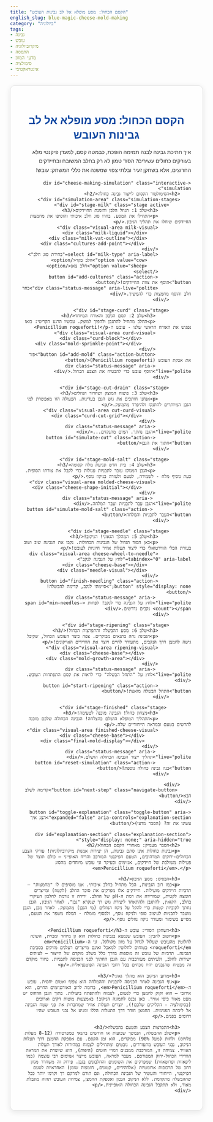 ```yaml
---
title: "הקסם הכחול: מסע מופלא אל לב גבינות העובש"
english_slug: blue-magic-cheese-mold-making
category: "ביולוגיה"
tags:
- גבינה
- עובש
- מיקרוביולוגיה
- התססה
- מדעי המזון
- סימולציה
- אינטראקטיבי
---
```

<div class="simulation-container">
    <h1>הקסם הכחול: מסע מופלא אל לב גבינות העובש</h1>
    <p>איך חתיכת גבינה לבנה תמימה הופכת, כבמטה קסם, למעדן פיקנטי מלא בעורקים כחולים עשירים? הסוד טמון לא רק בחלב המשובח ובחיידקים החרוצים, אלא בשחקן זעיר ובלתי צפוי שמשנה את כללי המשחק: עובש!</p>

    <div id="cheese-making-simulation" class="interactive-simulation">
        <h2>הסימולטור הקסום לייצור גבינה כחולה</h2>
        <div id="simulation-area" class="simulation-stages">
            <div id="stage-milk" class="stage active">
                <h3>שלב 1: הנוזל הלבן והזמנת החיידקים</h3>
                <p>התחילו את המסע. בחרו סוג חלב איכותי והוסיפו את מחמצות החיידקים שיחלו את תהליך הגיבון.</p>
                <div class="visual-area milk-visual">
                    <div class="milk-liquid"></div>
                    <div class="milk-vat-outline"></div>
                     <div class="cultures-add-point"></div>
                </div>
                <select id="milk-type" aria-label="בחירת סוג חלב">
                    <option value="cow">חלב בקר</option>
                    <option value="sheep">חלב צאן</option>
                </select>
                <button id="add-cultures" class="action-button">הוסף את צוות החיידקים!</button>
                <div class="status-message" aria-live="polite">בחר חלב והוסף מחמצות כדי להמשיך.</div>
            </div>

            <div id="stage-curd" class="stage">
                 <h3>שלב 2: קסם הגיבון והאורח המיוחד</h3>
                 <p>החלב מתחיל להתגבן ולהפוך למוצק. עכשיו הרגע הקריטי: בואו נפגוש את האורח הראשי שלנו - עובש ה-Penicillium roqueforti!</p>
                 <div class="visual-area curd-visual">
                      <div class="curd-block"></div>
                      <div class="mold-sprinkle-point"></div>
                 </div>
                 <button id="add-mold" class="action-button">פזר את אבקת העובש (Penicillium roqueforti)</button>
                 <div class="status-message" aria-live="polite">הוסף עובש כדי להבטיח את הצבע הכחול.</div>
            </div>

            <div id="stage-cut-drain" class="stage">
                <h3>שלב 3: פיצוח המוצק ושחרור הנוזלים</h3>
                <p>אנחנו חותכים את גוש הגבן בעדינות. הפעולה הזו מאפשרת למי הגבן המיותרים להתנקז ולהיפרד מהמוצק.</p>
                 <div class="visual-area cut-curd-visual">
                      <div class="curd-cut-grid"></div>
                 </div>
                 <div class="status-message" aria-live="polite">הגבן נחתך. המים מתנקזים...</div>
                 <button id="simulate-cut" class="action-button">חתוך את הגבן</button>
            </div>

            <div id="stage-mold-salt" class="stage">
                 <h3>שלב 4: בית חדש ונגיעת מלח קסומה</h3>
                 <p>הגבן המנוקז עובר לתבניות עגולות כדי לקבל את צורתו הסופית. כעת נוסיף מלח - לשמירה, לטעם ולעזרה בניקוז נוסף.</p>
                 <div class="visual-area molded-cheese-visual">
                      <div class="cheese-shape-initial"></div>
                 </div>
                  <div class="status-message" aria-live="polite">הגבן עבר לתבניות ועבר המלחה.</div>
                  <button id="simulate-mold-salt" class="action-button">העבר לתבניות והמלחה</button>
            </div>

            <div id="stage-needle" class="stage">
                <h3>שלב 5: המהלך הגאוני! הניקוב!</h3>
                <p>כאן הסוד הגדול של הגבינות הכחולות. נקבו את הגבינה שוב ושוב בעזרת הכלי הווירטואלי כדי ליצור תעלות אוויר חיוניות לעובש!</p>
                <div class="visual-area cheese-wheel-to-needle" tabindex="0" aria-label="לחץ על הגבינה לנקב">
                    <div class="cheese-base"></div>
                    <div class="needle-visual"></div>
                </div>
                <button id="finish-needling" class="action-button" style="display: none;">סיימתי לנקב, קדימה להבשלה!</button>
                 <div class="status-message" aria-live="polite">לחץ על הגבינה כדי לנקב! לפחות <span id="min-needles-count"></span> נקבים נדרשים.</div>
            </div>

            <div id="stage-ripening" class="stage">
                <h3>שלב 6: מסע ההבשלה והתפרצות הכחול!</h3>
                <p>הגבינה נחה בתנאים מבוקרים. צפה כיצד העובש הכחול, שקיבל גישה לחמצן דרך הנקבים, מתעורר לחיים ויוצר את הוורידים האייקונים!</p>
                <div class="visual-area ripening-visual">
                     <div class="cheese-base"></div>
                     <div class="mold-growth-area"></div>
                </div>
                 <div class="status-message" aria-live="polite">לחץ על "התחל הבשלה" כדי לראות את קסם התפתחות העובש.</div>
                <button id="start-ripening" class="action-button">התחל הבשלה מואצת!</button>
            </div>

             <div id="stage-finished" class="stage">
                <h3>ניצחון כחול! הגבינה מוכנה לטעימה!</h3>
                <p>התהליך המופלא הושלם בהצלחה! הגבינה הכחולה שלכם מוכנה להרשים בטעם ובמראה הייחודיים שלה.</p>
                <div class="visual-area finished-cheese-visual">
                     <div class="cheese-base"></div>
                     <div class="final-mold-display"></div>
                </div>
                 <div class="status-message" aria-live="polite">תהליך ייצור הגבינה הכחולה הושלם.</div>
                 <button id="reset-simulation" class="action-button">בנה גבינה כחולה נוספת!</button>
            </div>

        </div>
         <button id="next-step" class="navigate-button">קדימה לשלב הבא</button>
    </div>

    <button id="toggle-explanation" class="toggle-button" aria-expanded="false" aria-controls="explanation-section">הצג איך עשינו את זה? (הסבר מדעי)</button>

    <div id="explanation-section" class="explanation-section" style="display: none;" aria-hidden="true">
        <h2>הסבר מעמיק: מאחורי הקסם הכחול</h2>
        <p>גבינות כחולות אינן סתם גבינות, הן יצירות אמנות מיקרוביולוגיות! עורקי הצבע הכחולים-ירוקים המרהיבים, הטעם הפיקנטי המורכב והריח האופייני – כולם תוצר של פעילות משולבת של חיידקים, אנזימים ובעיקר זני עובש מיוחדים מהסוג <em>Penicillium roqueforti</em>.</p>

        <h3>הבסיס: מסע הגיבון</h3>
        <p>כמו רוב הגבינות, הכל מתחיל בחלב איכותי. אנו מוסיפים לו "מחמצות" – תרביות חיידקים מועילות. חיידקים אלו מפרקים את סוכר החלב (לקטוז) ומייצרים חומצה לקטית, שמורידה את רמת ה-pH של החלב. ירידה זו גורמת לחלבון העיקרי בחלב, הקזאין, להתגבן ולהתאחד ליצירת גוש רך שנקרא "גבן". לאחר הגיבון, הגבן נחתך לקוביות קטנות כדי להקל על ניקוז הנוזלים (מי הגבן) מהמוצק. לאחר מכן, הגבן מועבר לתבניות לעיצוב סופי ולניקוז נוסף, ולבסוף מומלח - המלח משפר את הטעם, מסייע בשימור ומעודד ניקוז נוזלים נוסף.</p>

        <h3>השחקן הסודי: עובש ה-Penicillium roqueforti</h3>
        <p>חשוב להבין: העובש שנמצא בגבינות כחולות הוא זן מיוחד ומבוית, השונה לחלוטין מהעובש שעלול לגדול על מזון מקולקל. זני ה-<em>Penicillium roqueforti</em> בטוחים לחלוטין למאכל ואינם מייצרים רעלנים מזיקים בסביבת הגבינה. תרביות של עובש זה מוספות בדרך כלל בשלב מוקדם של הייצור – לעיתים ישירות לחלב, ולעיתים מעורבבות עם הגבן החתוך לפני הכניסה לתבניות. פיזור מוקדם זה מבטיח שהנבגים יהיו נוכחים בכל רחבי הגבינה הפוטנציאלית.</p>

        <h3>מדוע הניקוב הוא מהלך גאוני?</h3>
        <p>גוף הגבינה לאחר הכניסה לתבניות וההמלחה הוא צפוף ואטום יחסית. עובש ה-<em>Penicillium roqueforti</em>, בדומה לרוב האורגניזמים החיים, הוא אירובי – הוא זקוק לחמצן כדי לנשום, לצמוח ולהתפתח ביעילות. בתוך הגבן הדחוס יש מעט מאוד כיסי אוויר. כאן נכנס לתמונה הניקוב! באמצעות מוטות דקים וארוכים (בסימולציה - הקליקים שלכם!), יוצרים תעלות אוויר שמחברות את פני שטח הגבינה אל ליבתה הפנימית. החמצן חודר דרך התעלות הללו ומגיע אל נבגי העובש שהיו רדומים בפנים.</p>

        <h3>התפרצות הצבע והטעם בהבשלה</h3>
        <p>שלב ההבשלה, הנמשך שבועות או חודשים בתנאי טמפרטורה (8-12 מעלות צלזיוס) ולחות (מעל 90%) מבוקרים, הוא זמן הקסם. עם אספקת החמצן דרך תעלות הניקוב, נבגי העובש מתעוררים, נובטים ומתחילים לצמוח במהירות לאורך תעלות האוויר. צמיחה זו, המורכבת ממבנים דמויי חוטים (היפות), היא שיוצרת את המראה הוורידי הכחול-ירוק המפורסם. מעבר למראה, העובש מייצר אנזימים רבי עוצמה (כמו ליפאזות ופרוטאזות) שמפרקים את השומנים והחלבונים בגבן. פירוק זה משחרר מגוון רחב של תרכובות ארומטיות (אלדהידים, קטונים, חומצות שומן) האחראיות לטעם הפיקנטי, הייחודי והעשיר של הגבינה הכחולה, וגם תורם למרקם רך וקרמי יותר ככל שההבשלה מתקדמת. ללא הניקוב הנכון ואספקת החמצן, צמיחת העובש תהיה מוגבלת מאוד, ולא תתקבל הגבינה הכחולה האופיינית.</p>
    </div>
</div>

<style>
    /* Global Simulation Container */
    .simulation-container {
        font-family: 'Segoe UI', Tahoma, Geneva, Verdana, sans-serif;
        margin-top: 20px;
        padding: 30px;
        border: 1px solid #e0e0e0;
        border-radius: 12px;
        background-color: #fefefe;
        max-width: 800px;
        margin-left: auto;
        margin-right: auto;
        text-align: center;
        box-shadow: 0 4px 15px rgba(0, 0, 0, 0.1);
        direction: rtl; /* RTL for Hebrew */
        text-align: right; /* Ensure text aligns right */
    }

    .simulation-container h1, .simulation-container h2, .simulation-container h3 {
        color: #0d47a1; /* Deep blue */
        margin-bottom: 15px;
        text-align: center; /* Center headings for better flow */
    }

     .simulation-container p {
         line-height: 1.7;
         margin-bottom: 15px;
         color: #333;
         text-align: right;
     }

    /* Simulation Area Styling */
    .interactive-simulation {
        margin-top: 25px;
        padding: 25px;
        border: 2px dashed #b0bec5; /* Light grey-blue dashed border */
        border-radius: 10px;
        background-color: #eceff1; /* Very light blue-grey */
        position: relative;
        overflow: hidden;
    }

     .simulation-stages {
         min-height: 350px; /* Give stages ample vertical space */
         margin-bottom: 20px;
         position: relative;
     }

    .stage {
        display: none;
        animation: fadeInScale 0.7s ease-in-out;
        width: 100%; /* Ensure stages take full width */
    }

    .stage.active {
        display: block;
    }

     @keyframes fadeInScale {
        from { opacity: 0; transform: scale(0.95); }
        to { opacity: 1; transform: scale(1); }
     }

    /* Buttons */
    .action-button, .navigate-button, .toggle-button {
        padding: 12px 20px;
        margin: 8px;
        background-color: #42a5f5; /* Medium blue */
        color: white;
        border: none;
        border-radius: 25px; /* Pill shape */
        cursor: pointer;
        font-size: 1rem;
        transition: background-color 0.3s ease, transform 0.1s ease, box-shadow 0.3s ease;
        box-shadow: 0 2px 5px rgba(0, 0, 0, 0.2);
        font-weight: bold;
    }

    .action-button:hover, .navigate-button:hover, .toggle-button:hover {
        background-color: #2196f3; /* Darker blue on hover */
        box-shadow: 0 4px 8px rgba(0, 0, 0, 0.3);
    }

    .action-button:active, .navigate-button:active, .toggle-button:active {
        transform: scale(0.98);
        box-shadow: 0 1px 3px rgba(0, 0, 0, 0.2);
    }

     .action-button:disabled {
         background-color: #bbdefb; /* Lighter blue when disabled */
         cursor: not-allowed;
         box-shadow: none;
     }


    .navigate-button {
         background-color: #1e88e5; /* Slightly darker blue for navigation */
         margin-top: 20px;
    }

    .toggle-button {
         background-color: #7cb342; /* Green for toggle */
         margin-top: 20px;
    }

     .toggle-button:hover {
         background-color: #689f38; /* Darker green */
     }


    .status-message {
        margin-top: 20px;
        padding: 10px;
        background-color: #e1f5fe; /* Very light blue for info */
        border-left: 4px solid #29b6f6; /* Accent border */
        color: #01579b; /* Dark blue text */
        font-style: italic;
        min-height: 1.5em; /* Reserve space */
        text-align: center; /* Center status messages */
        border-radius: 4px;
        animation: pulseStatus 1.5s infinite alternate; /* Subtle pulse */
    }

    @keyframes pulseStatus {
        from { background-color: #e1f5fe; }
        to { background-color: #b3e5fc; }
    }


    /* Visual Elements Area */
    .visual-area {
        width: 220px; /* Increased size */
        height: 220px;
        margin: 30px auto;
        border: 2px solid #cfd8dc; /* Light grey border */
        border-radius: 15px; /* More rounded */
        background-color: #fff; /* White background */
        position: relative; /* For positioning children */
        overflow: hidden; /* Keep visual elements inside */
        box-shadow: inset 0 2px 5px rgba(0,0,0,0.05);
        display: flex; /* Use flexbox for internal centering/layout */
        justify-content: center; /* Center content */
        align-items: center; /* Center content */
    }

    /* Specific Stage Visuals */
    .milk-visual {
        background-color: #e0f7fa; /* Light cyan for milk vat */
        border-radius: 50%; /* Round like a vat */
        width: 250px; height: 250px; /* Larger vat */
         border-color: #b2ebf2;
    }
    .milk-vat-outline {
         position: absolute;
         width: 100%; height: 100%;
         border: 4px double #81d4fa; /* Double border for vat */
         border-radius: 50%;
         box-sizing: border-box;
    }
     .milk-liquid {
         position: absolute;
         width: 90%; height: 90%;
         background: linear-gradient(to bottom, #e1f5fe, #b3e5fc); /* Gradient fill */
         border-radius: 50%;
         animation: gentleWave 4s ease-in-out infinite alternate;
     }
     .cultures-add-point {
         position: absolute;
         top: 10%; left: 50%;
         width: 20px; height: 20px;
         background-color: #ff8a65; /* Orange dot */
         border-radius: 50%;
         transform: translate(-50%, -50%);
         opacity: 0;
         transition: opacity 0.5s ease;
     }
     .cultures-add-point.active {
         opacity: 1;
          animation: pulseDot 1s infinite;
     }
     @keyframes gentleWave {
         0% { transform: translateY(0); }
         100% { transform: translateY(5%); }
     }
     @keyframes pulseDot {
         0% { transform: translate(-50%, -50%) scale(1); opacity: 1; }
         50% { transform: translate(-50%, -50%) scale(1.2); opacity: 0.7; }
         100% { transform: translate(-50%, -50%) scale(1); opacity: 1; }
     }


    .curd-visual {
        background-color: #ffecb3; /* Yellowish for curd block */
         border-color: #ffe082;
         width: 200px; height: 200px;
         border-radius: 8px; /* Block shape */
    }
     .curd-block {
         width: 90%; height: 90%;
         background: linear-gradient(to bottom right, #ffecb3, #ffcc80); /* Gradient */
         border-radius: 5px;
     }
     .mold-sprinkle-point {
          position: absolute;
          top: 20%; left: 50%;
          width: 30px; height: 30px;
          background-color: #a1887f; /* Brownish grey */
          border-radius: 50%;
          transform: translate(-50%, -50%);
          opacity: 0;
           transition: opacity 0.5s ease;
     }
      .mold-sprinkle-point.active {
          opacity: 1;
          animation: sprinkle 0.8s ease-out forwards;
      }
      @keyframes sprinkle {
           0% { transform: translate(-50%, -50%) scale(1); opacity: 1; }
           100% { transform: translate(-50%, 50%) scale(0.5); opacity: 0; } /* Simulate falling */
      }


     .cut-curd-visual {
         background-color: #ffe082; /* Darker yellow */
         border-color: #ffb74d;
          width: 200px; height: 200px;
          border-radius: 8px;
          position: relative;
          overflow: hidden;
     }
      .curd-cut-grid {
          position: absolute;
          width: 100%; height: 100%;
          background-image: linear-gradient(0deg, transparent 50%, #ff9800 50%), linear-gradient(90deg, transparent 50%, #ff9800 50%);
          background-size: 25px 25px; /* Size of grid cells */
          opacity: 0;
          animation: showGrid 0.6s ease-out forwards;
      }
      @keyframes showGrid {
          0% { opacity: 0; transform: scale(0.8); }
          100% { opacity: 1; transform: scale(1); }
      }


      .molded-cheese-visual {
          background-color: #ffeb3b; /* More yellow */
          border-color: #ffca28;
          border-radius: 50%; /* Round cheese shape */
           width: 200px; height: 200px;
           position: relative;
      }
       .cheese-shape-initial {
            width: 90%; height: 90%;
            background: linear-gradient(to bottom, #fff9c4, #fff176); /* Soft yellow gradient */
            border-radius: 50%;
       }


    .cheese-wheel-to-needle, .ripening-visual, .finished-cheese-visual {
        width: 240px; /* Larger cheese wheel */
        height: 240px;
        background-color: #ffd54f; /* Cheese color */
        border-radius: 50%;
        cursor: crosshair; /* Indicate it's interactive */
        overflow: hidden; /* Hide mold outside the wheel */
        position: relative;
        border: 2px solid #ffc107; /* Amber border */
        box-shadow: 0 5px 10px rgba(0,0,0,0.1);
    }
    .cheese-base {
         width: 100%; height: 100%;
         background: radial-gradient(circle at 50% 50%, #ffecb3 0%, #ffd54f 60%, #ffc107 100%); /* Gradient */
         border-radius: 50%;
    }

    .needle-visual {
         position: absolute;
         width: 40px; /* Size of the needle icon/visual */
         height: 40px;
         top: 50%; left: 50%;
         transform: translate(-50%, -50%) scale(0);
         opacity: 0;
         transition: transform 0.3s ease-out, opacity 0.3s ease-out;
         /* Add needle icon/SVG or just a simple visual like a crosshair */
         border: 2px dashed #2196f3;
         border-radius: 50%;
         box-sizing: border-box;
         pointer-events: none; /* Don't block clicks */
    }
    .needle-hole {
        position: absolute;
        width: 6px; /* Slightly larger hole visual */
        height: 6px;
        background-color: #0d47a1; /* Dark blue dot */
        border-radius: 50%;
        pointer-events: none; /* Allow clicking through */
        transform: translate(-50%, -50%); /* Center dot on click */
        animation: holePop 0.3s ease-out; /* Animation on creation */
    }
    @keyframes holePop {
        0% { transform: translate(-50%, -50%) scale(0.5); opacity: 0.5; }
        100% { transform: translate(-50%, -50%) scale(1); opacity: 1; }
    }


     .mold-growth-area, .final-mold-display {
         position: absolute;
         top: 0; left: 0;
         width: 100%; height: 100%;
         border-radius: 50%;
         overflow: hidden;
         pointer-events: none;
         z-index: 1; /* Above cheese base */
     }


     .mold-line {
         position: absolute;
         background-color: #1a237e; /* Darker blue for mold */
         width: 0; /* Start with width 0 */
         height: 3px; /* Thickness */
         pointer-events: none;
         opacity: 0; /* Start hidden */
         transform-origin: 0 50%; /* Grow from the start point */
     }


    /* Explanation Styling */
    .explanation-section {
        margin-top: 30px;
        padding: 25px;
        border: 1px solid #b3e5fc; /* Light blue border */
        border-radius: 8px;
        background-color: #e1f5fe; /* Very light blue background */
        text-align: right; /* RTL */
        direction: rtl; /* RTL */
        max-width: 800px;
        margin-left: auto;
        margin-right: auto;
        box-shadow: 0 2px 10px rgba(0, 0, 0, 0.08);
    }

    .explanation-section h2, .explanation-section h3 {
        color: #0d47a1; /* Dark blue heading */
        margin-bottom: 12px;
        text-align: right; /* Keep explanation headings right */
    }

    .explanation-section p {
        line-height: 1.7;
        margin-bottom: 15px;
        color: #263238; /* Dark grey text */
    }
</style>

<script>
    const simulationArea = document.getElementById('simulation-area');
    const stages = simulationArea.querySelectorAll('.stage');
    const nextButton = document.getElementById('next-step');
    const toggleExplanationButton = document.getElementById('toggle-explanation');
    const explanationSection = document.getElementById('explanation-section');

    // Stage specific elements
    const milkVisual = document.querySelector('#stage-milk .milk-visual');
    const culturesAddPoint = document.querySelector('#stage-milk .cultures-add-point');
    const addCulturesButton = document.getElementById('add-cultures');

    const curdVisual = document.querySelector('#stage-curd .curd-visual');
    const moldSprinklePoint = document.querySelector('#stage-curd .mold-sprinkle-point');
    const addMoldButton = document.getElementById('add-mold');

    const cutCurdVisual = document.querySelector('#stage-cut-drain .cut-curd-visual');
    const curdCutGrid = document.querySelector('#stage-cut-drain .curd-cut-grid');
    const simulateCutButton = document.getElementById('simulate-cut');

     const moldedCheeseVisual = document.querySelector('#stage-mold-salt .molded-cheese-visual');
     const simulateMoldSaltButton = document.getElementById('simulate-mold-salt');


    const needleCheeseVisual = document.querySelector('#stage-needle .cheese-wheel-to-needle');
    const needleVisual = document.querySelector('#stage-needle .needle-visual');
    const finishNeedlingButton = document.getElementById('finish-needling');
    const minNeedlesSpan = document.getElementById('min-needles-count');


    const ripeningVisual = document.querySelector('#stage-ripening .ripening-visual');
    const moldGrowthArea = document.querySelector('#stage-ripening .mold-growth-area');
    const startRipeningButton = document.getElementById('start-ripening');

    const finishedCheeseVisual = document.querySelector('#stage-finished .finished-cheese-visual');
     const finalMoldDisplay = document.querySelector('#stage-finished .final-mold-display');

    const resetButton = document.getElementById('reset-simulation');
    const statusMessage = simulationArea.querySelector('.status-message'); // Use a single status message element selector


    let currentStageIndex = 0;
    let moldAdded = false;
    let culturesAdded = false;
    let curdCut = false;
    let moldedAndSalted = false;
    let needlesCount = 0;
    const minNeedles = 15; // Increased minimum for more "gameplay"

    minNeedlesSpan.textContent = minNeedles; // Update the text in the HTML

    function updateStatus(message) {
        const currentStatusElement = stages[currentStageIndex].querySelector('.status-message');
         if (currentStatusElement) {
             currentStatusElement.textContent = message;
              currentStatusElement.classList.add('active'); // Add class for pulse animation
              setTimeout(() => currentStatusElement.classList.remove('active'), 1600); // Remove after pulse
         } else {
             console.warn("Status message element not found for current stage.");
         }
    }


    function showStage(index) {
        stages.forEach((stage, i) => {
            stage.classList.remove('active');
            if (i === index) {
                stage.classList.add('active');
                 stage.setAttribute('aria-hidden', 'false');
            } else {
                 stage.setAttribute('aria-hidden', 'true');
            }
        });

        // Reset buttons and visuals for the new stage
         nextButton.style.display = 'none'; // Hide next by default
         startRipeningButton.style.display = 'none';
         finishNeedlingButton.style.display = 'none';
         resetButton.style.display = 'none';
         addCulturesButton.style.display = 'none';
         addMoldButton.style.display = 'none';
         simulateCutButton.style.display = 'none';
         simulateMoldSaltButton.style.display = 'none';
         needleCheeseVisual.style.cursor = 'default'; // Reset cursor
         needleVisual.style.transform = 'translate(-50%, -50%) scale(0)'; // Hide needle visual


        // Configure stage based on index
        const currentStageId = stages[index].id;

        if (currentStageId === 'stage-milk') {
             addCulturesButton.style.display = 'inline-block';
             addCulturesButton.disabled = culturesAdded; // Disable if already done in this run
             updateStatus(culturesAdded ? 'מחמצות הוספו.' : 'בחר חלב והוסף מחמצות כדי להמשיך.');
              milkVisual.style.backgroundColor = '#e0f7fa'; // Ensure milk color
              milkVisual.querySelector('.milk-liquid').style.transform = 'translateY(0)'; // Reset animation

        } else if (currentStageId === 'stage-curd') {
            addMoldButton.style.display = 'inline-block';
            addMoldButton.disabled = moldAdded; // Disable if already done
            updateStatus(moldAdded ? 'עובש הוסף.' : 'החלב התגבן. הוסף את תרבית העובש.');
             curdVisual.style.backgroundColor = '#ffecb3'; // Ensure curd color
             curdVisual.querySelector('.curd-block').style.transform = 'scale(1)'; // Reset curd block state

             if (culturesAdded && !moldAdded) nextButton.style.display = 'inline-block'; // Allow skipping mold if wanted (will affect result)


        } else if (currentStageId === 'stage-cut-drain') {
             simulateCutButton.style.display = 'inline-block';
             simulateCutButton.disabled = curdCut;
             updateStatus(curdCut ? 'הגבן נחתך והמים מתנקזים.' : 'לחץ כדי לחתוך את הגבן ולהתחיל בניקוז.');
             curdCutGrid.style.opacity = 0; // Hide grid initially

             if ((culturesAdded || moldAdded) && !curdCut) nextButton.style.display = 'inline-block'; // Allow skipping if needed

        } else if (currentStageId === 'stage-mold-salt') {
             simulateMoldSaltButton.style.display = 'inline-block';
             simulateMoldSaltButton.disabled = moldedAndSalted;
             updateStatus(moldedAndSalted ? 'הגבן עבר לתבנית והומלח.' : 'העבר את הגבן המנוקז לתבניות והמלחהו.');
             moldedCheeseVisual.querySelector('.cheese-shape-initial').style.transform = 'scale(1)'; // Reset visual state

             if ((culturesAdded || moldAdded) && curdCut && !moldedAndSalted) nextButton.style.display = 'inline-block'; // Allow skipping

        } else if (currentStageId === 'stage-needle') {
            needleCheeseVisual.style.cursor = 'crosshair'; // Indicate interactivity
            needleCheeseVisual.innerHTML = '<div class="cheese-base"></div><div class="needle-visual"></div>'; // Reset holes and mold
             needlesCount = 0; // Reset count
             updateStatus(`לחץ על הגבינה לנקב! לפחות ${minNeedles} נקבים נדרשים.`);
             minNeedlesSpan.textContent = minNeedles;

             if ((culturesAdded || moldAdded) && moldedAndSalted) nextButton.style.display = 'inline-block'; // Allow skipping needling

        } else if (currentStageId === 'stage-ripening') {
             needleCheeseVisual.style.cursor = 'default'; // Remove crosshair
             moldGrowthArea.innerHTML = ''; // Clear mold growth area
             startRipeningButton.style.display = 'inline-block';
             startRipeningButton.disabled = false; // Enable button
             updateStatus('לחץ על "התחל הבשלה מואצת" כדי לראות את התפתחות העובש.');

        } else if (currentStageId === 'stage-finished') {
             finalMoldDisplay.innerHTML = ''; // Clear previous result
             resetButton.style.display = 'inline-block';
             nextButton.style.display = 'none'; // No next stage
             updateStatus('תהליך ייצור הגבינה הכחולה הושלם.');
             showFinalResult(); // Determine and display the final outcome
        }
    }

    function nextStage() {
         // Check prerequisites before moving
        if (currentStageIndex === stages.length - 1) {
             // Already at the end
             return;
        }

         const currentStageId = stages[currentStageIndex].id;
         let canAdvance = true;
         let statusOverride = null;

         if (currentStageId === 'stage-milk' && !culturesAdded) {
              canAdvance = false;
              statusOverride = 'אנא הוסף מחמצות קודם.';
         } else if (currentStageId === 'stage-curd' && !moldAdded && culturesAdded) { // Can skip mold if cultures were added
             canAdvance = true; // Allowed to skip mold, but result will differ
         } else if (currentStageId === 'stage-curd' && !moldAdded && !culturesAdded) { // Can't proceed without cultures OR mold
              canAdvance = false;
              statusOverride = 'אנא הוסף מחמצות ו/או עובש כדי להמשיך.';
         }
          else if (currentStageId === 'stage-cut-drain' && !curdCut && (culturesAdded || moldAdded)) {
              canAdvance = false;
              statusOverride = 'אנא חתוך את הגבן קודם.';
          } else if (currentStageId === 'stage-mold-salt' && !moldedAndSalted && (culturesAdded || moldAdded) && curdCut) {
               canAdvance = false;
               statusOverride = 'אנא העבר לתבנית והמלחה קודם.';
          }
           else if (currentStageId === 'stage-needle' && needlesCount < minNeedles && moldAdded && moldedAndSalted) {
                // If mold was added, needling is crucial
                canAdvance = false;
                statusOverride = `עליך לנקב את הגבינה לפחות ${minNeedles} פעמים לפני המעבר לשלב ההבשלה.`;
           }
            else if (currentStageId === 'stage-needle' && moldedAndSalted && !moldAdded) {
                 // If mold wasn't added, needling isn't critical for *blue* cheese, can advance
                 canAdvance = true;
            }
            else if (currentStageId === 'stage-ripening' && startRipeningButton.disabled) {
                 // Must start ripening simulation
                 canAdvance = false;
                 statusOverride = 'אנא התחל את תהליך ההבשלה כדי לראות את התוצאה.';
            }


        if (canAdvance) {
            currentStageIndex++;
            showStage(currentStageIndex);
        } else if (statusOverride) {
             updateStatus(statusOverride);
        }
    }

    function toggleExplanation() {
        const isHidden = explanationSection.style.display === 'none';
        explanationSection.style.display = isHidden ? 'block' : 'none';
        toggleExplanationButton.textContent = isHidden ? 'הסתר הסבר' : 'הצג איך עשינו את זה? (הסבר מדעי)';
        toggleExplanationButton.setAttribute('aria-expanded', !isHidden);
        explanationSection.setAttribute('aria-hidden', isHidden);
    }

    // --- Interaction Event Listeners ---

    // Stage 1: Add Cultures
    addCulturesButton.addEventListener('click', () => {
        culturesAdded = true;
        addCulturesButton.disabled = true;
        culturesAddPoint.classList.add('active'); // Show sprinkle animation
        updateStatus('מחמצות הוספו! החלב מתחיל להתגבן לאט...');
         nextButton.style.display = 'inline-block'; // Allow moving on
         setTimeout(() => {
              culturesAddPoint.classList.remove('active');
               milkVisual.querySelector('.milk-liquid').style.transform = 'translateY(5%)'; // Simulate slight change
         }, 1000); // Animation duration
    });

    // Stage 2: Add Mold
    addMoldButton.addEventListener('click', () => {
        moldAdded = true;
        addMoldButton.disabled = true;
         moldSprinklePoint.classList.add('active'); // Show sprinkle animation
        updateStatus('קסם כחול הוסף! נבגי העובש ממתינים לרגע הנכון...');
         nextButton.style.display = 'inline-block'; // Allow moving on
          setTimeout(() => {
               moldSprinklePoint.classList.remove('active');
               curdVisual.querySelector('.curd-block').style.transform = 'scale(0.98)'; // Simulate slight change
          }, 1000); // Animation duration
    });

     // Stage 3: Cut Curd
     simulateCutButton.addEventListener('click', () => {
         curdCut = true;
         simulateCutButton.disabled = true;
         curdCutGrid.style.opacity = 1; // Show cut grid visual
         updateStatus('הגבן נחתך לקוביות! מי הגבן מתחילים לזרום החוצה.');
          nextButton.style.display = 'inline-block'; // Allow moving on
     });

     // Stage 4: Mold and Salt
      simulateMoldSaltButton.addEventListener('click', () => {
          moldedAndSalted = true;
          simulateMoldSaltButton.disabled = true;
          moldedCheeseVisual.querySelector('.cheese-shape-initial').style.transform = 'scale(0.95)'; // Simulate compaction
          updateStatus('הגבן עבר לתבנית ועבר טיפול מלכה עשיר.');
           nextButton.style.display = 'inline-block'; // Allow moving on
      });


    // Stage 5: Needling interaction
    needleCheeseVisual.addEventListener('click', (event) => {
        if (stages[currentStageIndex].id === 'stage-needle' && moldedAndSalted) { // Only interactive if in this stage AND prior step done
            const rect = needleCheeseVisual.getBoundingClientRect();
            // Get click position relative to the visual element, accounting for padding/border
            const x = event.clientX - rect.left - parseFloat(getComputedStyle(needleCheeseVisual).borderLeftWidth);
            const y = event.clientY - rect.top - parseFloat(getComputedStyle(needleCheeseVisual).borderTopWidth);

             // Check if click is within the circular cheese area (approx)
             const centerX = rect.width / 2;
             const centerY = rect.height / 2;
             const radius = Math.min(centerX, centerY); // Approx radius
             const distance = Math.sqrt(Math.pow(x - centerX, 2) + Math.pow(y - centerY, 2));

             if (distance > radius) {
                 // Click was outside the circle, ignore
                 updateStatus('אנא לחץ בתוך מעגל הגבינה!');
                 return;
             }


            const hole = document.createElement('div');
            hole.classList.add('needle-hole');
            hole.style.left = `${x}px`;
            hole.style.top = `${y}px`;
            needleCheeseVisual.appendChild(hole);

            needlesCount++;
            updateStatus(`נקבת את הגבינה! סך הכל נקבים: ${needlesCount}. נדרשים לפחות ${minNeedles}.`);

             // Animate a temporary needle visual near the click
             needleVisual.style.left = `${x}px`;
             needleVisual.style.top = `${y}px`;
             needleVisual.style.transform = 'translate(-50%, -50%) scale(1)';
             needleVisual.style.opacity = 1;
             setTimeout(() => {
                  needleVisual.style.transform = 'translate(-50%, -50%) scale(0)';
                  needleVisual.style.opacity = 0;
             }, 300); // Quick animation

            if (needlesCount >= minNeedles) {
                 finishNeedlingButton.style.display = 'inline-block';
                 updateStatus(`מעולה! יש לך ${needlesCount} נקבים. סיימת לנקב?`);
            }
        } else if (stages[currentStageIndex].id === 'stage-needle' && !moldedAndSalted) {
             updateStatus('עליך לעבור את שלב התבניות וההמלחה קודם.');
        }
    });

    // Stage 5: Finish Needling Button
    finishNeedlingButton.addEventListener('click', () => {
         if (needlesCount >= minNeedles) {
             updateStatus('הניקוב הושלם! עכשיו הגבינה נושמת ומוכנה להבשלה!');
             finishNeedlingButton.disabled = true; // Disable button after click
             nextButton.style.display = 'inline-block'; // Allow moving on
             nextButton.textContent = 'קדימה להבשלה'; // Change button text
         } else {
              updateStatus(`עליך לנקב לפחות ${minNeedles} פעמים.`);
         }
    });


    // Stage 6: Start Ripening
    startRipeningButton.addEventListener('click', () => {
         startRipeningButton.disabled = true;
         let ripeningMessage = '';
         let moldPotential = 0; // 0: none, 1: limited, 2: full

         if (!moldAdded) {
              ripeningMessage = 'לא הוספת עובש! הגבינה תבשיל, אך לא תפתח עורקים כחולים אופייניים.';
              moldPotential = 0;
         } else if (needlesCount < minNeedles) {
              ripeningMessage = `ניקבת רק ${needlesCount} פעמים (פחות מהמומלץ ${minNeedles}). צמיחת העובש תהיה מוגבלת מאוד בגלל מחסור בחמצן.`;
              moldPotential = 1;
         } else {
             ripeningMessage = `מעולה! עם ${needlesCount} נקבים, לעובש יש די חמצן לצמוח! צפה בהתפתחות...`;
             moldPotential = 2;
         }
         updateStatus(ripeningMessage);


        // Simulate mold growth animation based on moldPotential and needle locations
        moldGrowthArea.innerHTML = ''; // Clear previous
         const holes = needleCheeseVisual.querySelectorAll('.needle-hole');

         if (moldPotential > 0) {
             holes.forEach(hole => {
                  const holePos = {
                      x: parseFloat(hole.style.left),
                      y: parseFloat(hole.style.top)
                  };

                  const linesPerHole = moldPotential === 2 ? 4 : 1; // More lines if proper needling

                  for(let i=0; i < linesPerHole; i++) {
                       const moldLine = document.createElement('div');
                       moldLine.classList.add('mold-line');
                       moldGrowthArea.appendChild(moldLine);

                       // Position at the hole
                       moldLine.style.left = `${holePos.x}px`;
                       moldLine.style.top = `${holePos.y}px`;

                       // Calculate direction randomly or towards center/edge
                        const angle = Math.random() * 360; // Random direction
                        const length = (moldPotential === 2 ? Math.random() * 120 + 40 : Math.random() * 40 + 20); // Longer lines if full potential


                        moldLine.style.transform = `rotate(${angle}deg)`;
                        moldLine.style.width = '0'; // Start thin/short
                        moldLine.style.opacity = 0;

                        // Animate width and opacity
                        setTimeout(() => {
                            moldLine.style.width = `${length}px`;
                            moldLine.style.opacity = 1;
                        }, 100 + i * 50); // Stagger animation slightly
                  }
             });
         }


        // Allow moving to the finished stage after a delay simulating the ripening time
        setTimeout(() => {
             updateStatus('ההבשלה הסתיימה!');
             nextButton.textContent = 'סיים תהליך ייצור';
             nextButton.style.display = 'inline-block';
        }, 4000); // Simulate ripening takes 4 seconds with animation
    });

    // Stage 7: Show Final Result
    function showFinalResult() {
         finalMoldDisplay.innerHTML = ''; // Clear visual
         finishedCheeseVisual.style.backgroundColor = '#ffd54f'; // Default cheese color

         if (!culturesAdded) {
             finalMoldDisplay.textContent = 'תהליך הגיבון לא התחיל! אין גבינה בכלל.';
             finishedCheeseVisual.style.backgroundColor = '#f0f0f0'; // Grey background
             finishedCheeseVisual.style.color = '#c62828';
         } else if (!moldAdded) {
             finalMoldDisplay.textContent = 'הגבינה מוכנה, אך ללא עובש כחול (עובש לא הוסף).';
             finishedCheeseVisual.style.backgroundColor = '#fff9c4'; // Light yellow
             finishedCheeseVisual.style.color = '#333';
         } else if (needlesCount < minNeedles) {
             finalMoldDisplay.textContent = `הגבינה פיתחה מעט עורקים כחולים, אך לא מספיק בגלל חוסר חמצן (רק ${needlesCount} נקבים).`;
              finishedCheeseVisual.style.backgroundColor = '#ffeb3b'; // Yellowish
              finishedCheeseVisual.style.color = '#333';
              // Add some limited mold lines
               const holes = needleCheeseVisual.querySelectorAll('.needle-hole'); // Use holes from stage 5
               holes.forEach(hole => {
                    const holePos = { x: parseFloat(hole.style.left), y: parseFloat(hole.style.top) };
                    const moldLine = document.createElement('div');
                    moldLine.classList.add('mold-line');
                     moldLine.style.backgroundColor = '#4a148c'; // Darker blue
                    finalMoldDisplay.appendChild(moldLine);

                    const angle = Math.random() * 360;
                    const length = Math.random() * 60 + 10;
                    moldLine.style.left = `${holePos.x}px`;
                    moldLine.style.top = `${holePos.y}px`;
                    moldLine.style.width = `${length}px`;
                    moldLine.style.height = '4px';
                    moldLine.style.transform = `rotate(${angle}deg)`;
                    moldLine.style.opacity = 0.8; // Partial visibility
               });

         } else {
             finalMoldDisplay.textContent = `מזל טוב! יצרת בהצלחה גבינה כחולה עשירה עם עורקים מרשימים (${needlesCount} נקבים)!`;
              finishedCheeseVisual.style.backgroundColor = '#ffc107'; // Amber
              finishedCheeseVisual.style.color = '#0d47a1'; // Blue text
              // Add full mold lines (replicate ripening animation outcome)
              const holes = needleCheeseVisual.querySelectorAll('.needle-hole'); // Use holes from stage 5
              holes.forEach(hole => {
                   const holePos = { x: parseFloat(hole.style.left), y: parseFloat(hole.style.top) };
                   const linesPerHole = 4; // Same as ripening

                   for(let i=0; i < linesPerHole; i++) {
                       const moldLine = document.createElement('div');
                       moldLine.classList.add('mold-line');
                        moldLine.style.backgroundColor = '#1a237e'; // Full blue color
                       finalMoldDisplay.appendChild(moldLine);

                       const angle = Math.random() * 360;
                       const length = Math.random() * 120 + 40;
                       moldLine.style.left = `${holePos.x}px`;
                       moldLine.style.top = `${holePos.y}px`;
                       moldLine.style.width = `${length}px`;
                       moldLine.style.height = '4px';
                       moldLine.style.transform = `rotate(${angle}deg)`;
                       moldLine.style.opacity = 1; // Fully visible
                   }
              });
         }
    }


    // Reset Simulation
    resetButton.addEventListener('click', () => {
        currentStageIndex = 0;
        moldAdded = false;
        culturesAdded = false;
        curdCut = false;
        moldedAndSalted = false;
        needlesCount = 0;

        // Reset specific visuals and buttons
         culturesAddPoint.classList.remove('active');
         moldSprinklePoint.classList.remove('active');
         curdCutGrid.style.opacity = 0;
         needleCheeseVisual.innerHTML = '<div class="cheese-base"></div><div class="needle-visual"></div>';
         moldGrowthArea.innerHTML = '';
         finalMoldDisplay.innerHTML = ''; // Clear final result display
         finishedCheeseVisual.style.backgroundColor = ''; // Reset background
         finishedCheeseVisual.style.color = ''; // Reset text color


        showStage(currentStageIndex);
    });


    // Event Listeners
    nextButton.addEventListener('click', nextStage);
    toggleExplanationButton.addEventListener('click', toggleExplanation);

    // Initialize the simulation
    showStage(currentStageIndex);

</script>